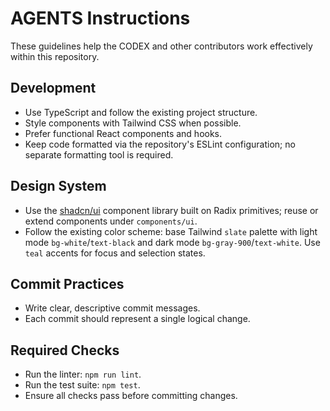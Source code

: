 # AGENTS Instructions

These guidelines help the CODEX and other contributors work effectively within this repository.

## Development
- Use TypeScript and follow the existing project structure.
- Style components with Tailwind CSS when possible.
- Prefer functional React components and hooks.
- Keep code formatted via the repository's ESLint configuration; no separate formatting tool is required.

## Design System
- Use the [shadcn/ui](https://ui.shadcn.com) component library built on Radix primitives; reuse or extend components under `components/ui`.
- Follow the existing color scheme: base Tailwind `slate` palette with light mode `bg-white`/`text-black` and dark mode `bg-gray-900`/`text-white`. Use `teal` accents for focus and selection states.

## Commit Practices
- Write clear, descriptive commit messages.
- Each commit should represent a single logical change.

## Required Checks
- Run the linter: `npm run lint`.
- Run the test suite: `npm test`.
- Ensure all checks pass before committing changes.
